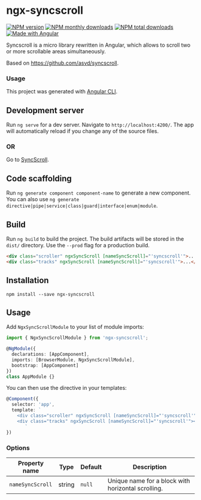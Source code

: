 # ngx-syncscroll

[![NPM version](https://img.shields.io/npm/v/ngx-syncscroll.svg?style=flat)](https://www.npmjs.com/package/ngx-ngx-syncscroll) [![NPM monthly downloads](https://img.shields.io/npm/dm/ngx-syncscroll.svg?style=flat)](https://npmjs.org/package/ngx-syncscroll)  [![NPM total downloads](https://img.shields.io/npm/dt/ngx-syncscroll.svg?style=flat)](https://npmjs.org/package/ngx-syncscroll) [![Made with Angular](https://img.shields.io/badge/Made%20with-Angular-E13137.svg)](https://angular.io)

Syncscroll is a micro library rewritten in Angular, which allows to scroll two or more scrollable areas simultaneously.

Based on https://github.com/asvd/syncscroll.

### Usage

This project was generated with [Angular CLI](https://github.com/angular/angular-cli).

## Development server

Run `ng serve` for a dev server. Navigate to `http://localhost:4200/`. The app will automatically reload if you change any of the source files.

### OR

Go to [SyncScroll](https://sezmars.github.io/syncscroll/).

## Code scaffolding

Run `ng generate component component-name` to generate a new component. You can also use `ng generate directive|pipe|service|class|guard|interface|enum|module`.

## Build

Run `ng build` to build the project. The build artifacts will be stored in the `dist/` directory. Use the `--prod` flag for a production build.

```HTML
<div class="scroller" ngxSyncScroll [nameSyncScroll]="'syncscroll'">...</div>
<div class="tracks" ngxSyncScroll [nameSyncScroll]="'syncscroll'">...</div>
```

## Installation

```shell
npm install --save ngx-syncscroll
```

## Usage

Add `NgxSyncScrollModule` to your list of module imports:

```typescript
import { NgxSyncScrollModule } from 'ngx-syncscroll';

@NgModule({
  declarations: [AppComponent],
  imports: [BrowserModule, NgxSyncScrollModule],
  bootstrap: [AppComponent]
})
class AppModule {}
```

You can then use the directive in your templates:

```typescript
@Component({
  selector: 'app',
  template: `
    <div class="scroller" ngxSyncScroll [nameSyncScroll]="'syncscroll'"></div>
    <div class="tracks" ngxSyncScroll [nameSyncScroll]="'syncscroll'"></div>
       `
})
```

### Options

| Property name | Type | Default | Description |
| ------------- | ---- | ------- | ----------- |
| `nameSyncScroll` | string | `null` | Unique name for a block with horizontal scrolling. |


